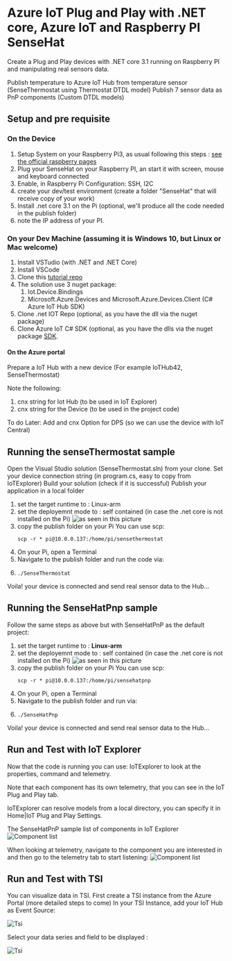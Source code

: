 # Azure IoT Plug and Play with .NET core, Azure IoT and Raspberry PI SenseHat

Create a Plug and Play devices with .NET core 3.1 running on Raspberry PI and manipulating real sensors data.

Publish temperature to Azure IoT Hub from temperature sensor (SenseThermostat using Thermostat DTDL model)
Publish 7 sensor data as PnP components (Custom DTDL models) 

## Setup and pre requisite

### On the Device

1. Setup System on your Raspberry Pi3, as usual following this steps : [see the official raspberry pages](https://www.raspberrypi.org/software/) 
1. Plug your SenseHat on your Raspberry PI, an start it with screen, mouse and keyboard connected
1. Enable, in Raspberry Pi Configuration: SSH, I2C 
1. create your dev/test environment (create a folder "SenseHat" that will receive copy of your work)
1. Install .net core 3.1 on the Pi (optional, we'll produce all the code needed in the publish folder)
1. note the IP address of your PI.

### On your Dev Machine (assuming it is Windows 10, but Linux or Mac welcome)

1. Install VSTudio (with .NET and .NET Core)
1. Install VSCode
1. Clone this [tutorial repo](https://github.com/ericmitt/IotPnp/tree/master/SenseHat)
1. The solution use 3 nuget package:
    1. Iot.Device.Bindings
    1. Microsoft.Azure.Devices and Microsoft.Azure.Devices.Client (C# Azure IoT Hub SDK)
1. Clone .net IOT Repo (optional, as you have the dll via the nuget package)
1. Clone Azure IoT C# SDK (optional, as you have the dlls via the nuget package [SDK](https://www.nuget.org/packages/Microsoft.Azure.Devices/).

#### On the Azure portal
Prepare a IoT Hub with a new device
(For example IoTHub42, SenseThermostat)

Note the following:
1. cnx string for Iot Hub (to be used in IoT Explorer)
1. cnx string for the Device (to be used in the project code)

To do Later: Add and cnx Option for DPS (so we can use the device with IoT Central)

## Running the senseThermostat sample

Open the Visual Studio solution (SenseThermostat.sln) from your clone.
Set your device connection string (in program.cs, easy to copy from IoTExplorer)
Build your solution (check if it is successful)
Publish your application in a local folder
1. set the target runtime to : Linux-arm
1. set the deployemnt mode to : self contained (in case the .net core is not installed on the Pi) 
    ![as seen in this picture](./Media/cnfg_Publish.jpg    )
1. copy the publish folder on your Pi
    You can use scp: 
    ```dotnetcli
    scp -r * pi@10.0.0.137:/home/pi/sensethermostat
    ```
1. On your Pi, open a Terminal
1. Navigate to the publish folder and run the code via:
1. ```dotnetcli
   ./SenseThermostat 
   ```
Voila! your device is connected and send real sensor data to the Hub...

## Running the SenseHatPnp sample
Follow the same steps as above but with SenseHatPnP as the default project:
1. set the target runtime to : **Linux-arm**
1. set the deployemnt mode to : self contained (in case the .net core is not installed on the Pi) 
    ![as seen in this picture](./Media/cnfg_Publish.jpg    )
1. copy the publish folder on your Pi
    You can use scp: 
    ```dotnetcli
    scp -r * pi@10.0.0.137:/home/pi/sensehatpnp
    ```
1. On your Pi, open a Terminal
1. Navigate to the publish folder and run via:
1. ```dotnetcli
   ./SenseHatPnp 
   ```
Voila! your device is connected and send real sensor data to the Hub...

## Run and Test with IoT Explorer
Now that the code is running you can use:
IoTExplorer to look at the properties, command and telemetry. 

Note that each component has its own telemetry, that you can see in the IoT Plug and Play tab. 

IoTExplorer can resolve models from a local directory, you can specify it in Home|IoT Plug and Play Settings.

The SenseHatPnP sample list of components in IoT Explorer
![Component list](./Media/iotexplorer1.JPG)

When looking at telemetry, navigate to the component you are interested in and then go to the telemetry tab to start listening:
![Component list](./Media/iotexplorer2.JPG)


## Run and Test with TSI
You can visualize data in TSI.
First create a TSI instance from the Azure Portal (more detailed steps to come)
In your TSI Instance, add your IoT Hub as Event Source: 

![Tsi ](./Media/tsi1.JPG)

Select your data series and field to be displayed :

![Tsi ](./Media/tsi3.JPG)

